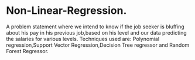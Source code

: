 # Non-Linear-Regression.
A problem statement where we intend to know if the job seeker is bluffing about his pay in his previous job,based on his level and our data predicting the salaries for various levels.
Techniques used are:
Polynomial regression,Support Vector Regression,Decision Tree regressor and Random Forest Regressor.
